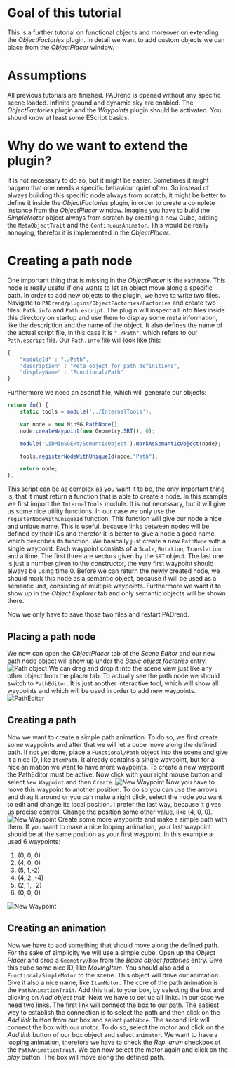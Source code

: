 <!------------------------------------------------------------------------------------------------
This work is licensed under the Creative Commons Attribution-ShareAlike 4.0 International License.
 To view a copy of this license, visit http://creativecommons.org/licenses/by-sa/4.0/.
 Author: Henrik Heine (hheine@mail.uni-paderborn.de)
 PADrend Version 1.0.0
------------------------------------------------------------------------------------------------->

# Goal of this tutorial
This is a further tutorial on functional objects and moreover on extending the *ObjectFactories* plugin. In detail we want to add custom objects we can place from the *ObjectPlacer* window.

# Assumptions
All previous tutorials are finished. PADrend is opened without any specific scene loaded. Infinite ground and dynamic sky are enabled. The *ObjectFactories* plugin and the *Waypoints* plugin should be activated. You should know at least some EScript basics.

# Why do we want to extend the plugin?
It is not necessary to do so, but it might be easier. Sometimes it might happen that one needs a specific behaviour quiet often. So instead of always building this specific node always from scratch, it might be better to define it inside the *ObjectFactories* plugin, in order to create a complete instance from the *ObjectPlacer* window. Imagine you have to build the *SimpleMotor* object always from scratch by creating a new Cube, adding the `MetaObjectTrait` and the `ContinuousAnimator`. This would be really annoying, therefor it is implemented in the *ObjectPlacer*.

# Creating a path node
One important thing that is missing in the *ObjectPlacer* is the `PathNode`. This node is really useful if one wants to let an object move along a specific path. In order to add new objects to the plugin, we have to write two files. Navigate to `PADrend/plugins/ObjectFactories/Factories` and create two files: `Path.info` and `Path.escript`.
The plugin will inspect all info files inside this directory on startup and use them to display some meta information, like the description and the name of the object. It also defines the name of the actual script file, in this case it is `"./Path"`, which refers to our `Path.escript` file. Our `Path.info` file will look like this:
```JavaScript
{
	"moduleId" : "./Path",
	"description" : "Meta object for path definitions",
	"displayName" : "Functional/Path"
}

```

Furthermore we need an escript file, which will generate our objects:
```JavaScript
return fn() {
	static tools = module('../InternalTools');

	var node = new MinSG.PathNode();
	node.createWaypoint(new Geometry.SRT(), 0);

	module('LibMinSGExt/SemanticObject').markAsSemanticObject(node);

	tools.registerNodeWithUniqueId(node,"Path");

	return node;
};

```
This script can be as complex as you want it to be, the only important thing is, that it must return a function that is able to create a node. In this example we first import the `InternalTools` module. It is not necessary, but it will give us some nice utility functions. In our case we only use the `registerNodeWithUniqueId` function. This function will give our node a nice and unique name. This is useful, because links between nodes will be defined by their IDs and therefor it is better to give a node a good name, which describes its function.
We basically just create a new `PathNode` with a single waypoint. Each waypoint consists of a `Scale`, `Rotation`, `Translation` and a time. The first three are vectors given by the `SRT` object. The last one is just a number given to the constructor, the very first waypoint should always be using time 0. Before we can return the newly created node, we should mark this node as a semantic object, because it will be used as a semantic unit, consisting of multiple waypoints. Furthermore we want it to show up in the *Object Explorer* tab and only semantic objects will be shown there.

Now we only have to save those two files and restart PADrend.

## Placing a path node
We now can open the *ObjectPlacer* tab of the *Scene Editor* and our new path node object will show up under the *Basic object factories* entry.
![Path object](figures/Path_object.png)
We can drag and drop it into the scene view just like any other object from the placer tab.
To actually see the path node we should switch to `PathEditor`. It is just another interactive tool, which will show all waypoints and which will be used in order to add new waypoints.
![PathEditor](figures/PathEditor.png)

## Creating a path
Now we want to create a simple path animation. To do so, we first create some waypoints and after that we will let a cube move along the defined path.
If not yet done, place a `Functional/Path` object into the scene and give it a nice ID, like `ItemPath`. It already contains a single waypoint, but for a nice animation we want to have more waypoints. To create a new waypoint the PathEditor must be active. Now click with your right mouse button and select `New Waypoint` and then `Create`.
![New Waypoint](figures/Path_new.png)
Now you have to move this waypoint to another position. To do so you can use the arrows and drag it around or you can make a right click, select the node you want to edit and change its local position. I prefer the last way, because it gives us precise control. Change the position some other value, like (4, 0, 0).
![New Waypoint](figures/Path_new2.png)
Create some more waypoints and make a simple path with them. If you want to make a nice looping animation, your last waypoint should be at the same position as your first waypoint. In this example a used 6 waypoints:
1. (0, 0, 0)
2. (4, 0, 0)
3. (5, 1,-2)
4. (4, 2, -4)
5. (2, 1, -2)
6. (0, 0, 0)

![New Waypoint](figures/Path.png)

## Creating an animation
Now we have to add something that should move along the defined path. For the sake of simplicity we will use a simple cube. Open up the *Object Placer* and drop a `Geometry/Box` from the *Basic object factories* entry. Give this cube some nice ID, like *MovingItem*. You should also add a `Functional/SimpleMotor` to the scene. This object will drive our animation. Give it also a nice name, like `ItemMotor`.
The core of the path animation is the `PathAnimationTrait`. Add this trait to your box, by selecting the box and clicking on *Add object trait*. Next we have to set up all links. In our case we need two links. The first link will connect the box to our path. The easiest way to establish the connection is to select the path and then click on the *Add link* button from our box and select `pathNode`. The second link will connect the box with our motor. To do so, select the motor and click on the *Add link* button of our box object and select `animator`.
We want to have a looping animation, therefore we have to check the *Rep. anim* checkbox of the `PathAnimationTrait`.
We can now select the motor again and click on the *play* button. The box will move along the defined path.
